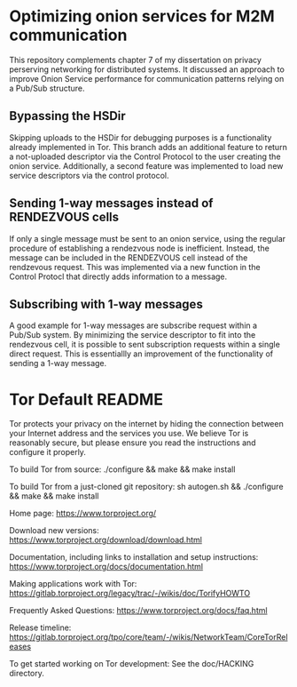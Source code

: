 # Optimizing onion services for M2M communication
This repository complements chapter 7 of my dissertation on privacy perserving networking for distributed systems. 
It discussed an approach to improve Onion Service performance for communication patterns relying on a Pub/Sub structure. 

## Bypassing the HSDir
Skipping uploads to the HSDir for debugging purposes is a functionality already implemented in Tor. This branch adds an additional feature to return a not-uploaded descriptor via the Control Protocol to the user creating the onion service. 
Additionally, a second feature was implemented to load new service descriptors via the control protocol. 

## Sending 1-way messages instead of RENDEZVOUS cells
If only a single message must be sent to an onion service, using the regular procedure of establishing a rendezvous node is inefficient. Instead, the message can be included in the RENDEZVOUS cell instead of the rendzevous request. 
This was implemented via a new function in the Control Protocl that directly adds information to a message. 

## Subscribing with 1-way messages
A good example for 1-way messages are subscribe request within a Pub/Sub system. By minimizing the service descriptor to fit into the rendezvous cell, it is possible to sent subscription requests within a single direct request. 
This is essentiallly an improvement of the functionality of sending a 1-way message. 


# Tor Default README

Tor protects your privacy on the internet by hiding the connection
between your Internet address and the services you use. We believe Tor
is reasonably secure, but please ensure you read the instructions and
configure it properly.

To build Tor from source:
        ./configure && make && make install

To build Tor from a just-cloned git repository:
        sh autogen.sh && ./configure && make && make install

Home page:
        https://www.torproject.org/

Download new versions:
        https://www.torproject.org/download/download.html

Documentation, including links to installation and setup instructions:
        https://www.torproject.org/docs/documentation.html

Making applications work with Tor:
        https://gitlab.torproject.org/legacy/trac/-/wikis/doc/TorifyHOWTO

Frequently Asked Questions:
        https://www.torproject.org/docs/faq.html

Release timeline:
        https://gitlab.torproject.org/tpo/core/team/-/wikis/NetworkTeam/CoreTorReleases

To get started working on Tor development:
        See the doc/HACKING directory.
